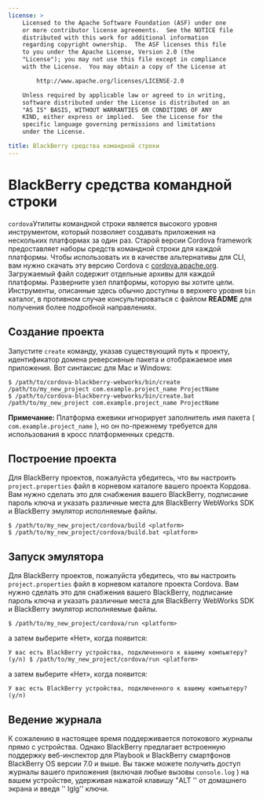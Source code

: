 ```yaml
---
license: >
    Licensed to the Apache Software Foundation (ASF) under one
    or more contributor license agreements.  See the NOTICE file
    distributed with this work for additional information
    regarding copyright ownership.  The ASF licenses this file
    to you under the Apache License, Version 2.0 (the
    "License"); you may not use this file except in compliance
    with the License.  You may obtain a copy of the License at

        http://www.apache.org/licenses/LICENSE-2.0

    Unless required by applicable law or agreed to in writing,
    software distributed under the License is distributed on an
    "AS IS" BASIS, WITHOUT WARRANTIES OR CONDITIONS OF ANY
    KIND, either express or implied.  See the License for the
    specific language governing permissions and limitations
    under the License.

title: BlackBerry средства командной строки
---
```


# BlackBerry средства командной строки

`cordova`Утилиты командной строки является высокого уровня инструментом, который позволяет создавать приложения на нескольких платформах за один раз. Старой версии Cordova framework предоставляет наборы средств командной строки для каждой платформы. Чтобы использовать их в качестве альтернативы для CLI, вам нужно скачать эту версию Cordova с [cordova.apache.org][1]. Загружаемый файл содержит отдельные архивы для каждой платформы. Разверните узел платформы, которую вы хотите цели. Инструменты, описанные здесь обычно доступны в верхнего уровня `bin` каталог, в противном случае консультироваться с файлом **README** для получения более подробной направлениях.

 [1]: http://cordova.apache.org

## Создание проекта

Запустите `create` команду, указав существующий путь к проекту, идентификатор домена реверсивные пакета и отображаемое имя приложения. Вот синтаксис для Mac и Windows:

    $ /path/to/cordova-blackberry-webworks/bin/create /path/to/my_new_project com.example.project_name ProjectName
    $ /path/to/cordova-blackberry-webworks/bin/create.bat /path/to/my_new_project com.example.project_name ProjectName
    

**Примечание:** Платформа ежевики игнорирует заполнитель имя пакета ( `com.example.project_name` ), но он по-прежнему требуется для использования в кросс платформенных средств.

## Построение проекта

Для BlackBerry проектов, пожалуйста убедитесь, что вы настроить `project.properties` файл в корневом каталоге вашего проекта Кордова. Вам нужно сделать это для снабжения вашего BlackBerry, подписание пароль ключа и указать различные места для BlackBerry WebWorks SDK и BlackBerry эмулятор исполняемые файлы.

    $ /path/to/my_new_project/cordova/build <platform>
    $ /path/to/my_new_project/cordova/build.bat <platform>
    

## Запуск эмулятора

Для BlackBerry проектов, пожалуйста убедитесь, что вы настроить `project.properties` файл в корневом каталоге проекта Cordova. Вам нужно сделать это для снабжения вашего BlackBerry, подписание пароль ключа и указать различные места для BlackBerry WebWorks SDK и BlackBerry эмулятор исполняемые файлы.

    $ /path/to/my_new_project/cordova/run <platform>
    

а затем выберите «Нет», когда появится:

    У вас есть BlackBerry устройства, подключенного к вашему компьютеру? (y/n) $ /path/to/my_new_project/cordova/run <platform>
    

а затем выберите «Нет», когда появится:

    У вас есть BlackBerry устройства, подключенного к вашему компьютеру? (y/n)
    

## Ведение журнала

К сожалению в настоящее время поддерживается потокового журналы прямо с устройства. Однако BlackBerry предлагает встроенную поддержку веб-инспектор для Playbook и BlackBerry смартфонов BlackBerry OS версии 7.0 и выше. Вы также можете получить доступ журналы вашего приложения (включая любые вызовы `console.log` ) на вашем устройстве, удерживая нажатой клавишу "ALT '' от домашнего экрана и введя '' lglg'' ключи.